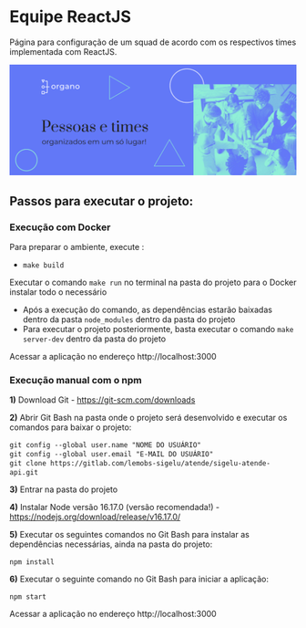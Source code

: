 # Equipe ReactJS

Página para configuração de um squad de acordo com os respectivos times implementada com ReactJS.

<img src="/public/imagens/banner.png">

## Passos para executar o projeto:


### Execução com Docker

Para preparar o ambiente, execute :

- `make build`

Executar o comando `make run` no terminal na pasta do projeto para o Docker instalar todo o necessário
  
- Após a execução do comando, as dependências estarão baixadas dentro da pasta `node_modules` dentro da pasta do projeto
- Para executar o projeto posteriormente, basta executar o comando `make server-dev` dentro da pasta do projeto


Acessar a aplicação no endereço http://localhost:3000


### Execução manual com o npm


**1)** Download Git - https://git-scm.com/downloads

**2)** Abrir Git Bash na pasta onde o projeto será desenvolvido e executar os comandos para baixar o projeto:

```
git config --global user.name "NOME DO USUÁRIO"
git config --global user.email "E-MAIL DO USUÁRIO"
git clone https://gitlab.com/lemobs-sigelu/atende/sigelu-atende-api.git
```

**3)** Entrar na pasta do projeto

**4)** Instalar Node versão 16.17.0 (versão recomendada!) - https://nodejs.org/download/release/v16.17.0/

**5)** Executar os seguintes comandos no Git Bash para instalar as dependências necessárias, ainda na pasta do projeto:

```
npm install
```

**6)** Executar o seguinte comando no Git Bash para iniciar a aplicação:

```
npm start
```

Acessar a aplicação no endereço http://localhost:3000

